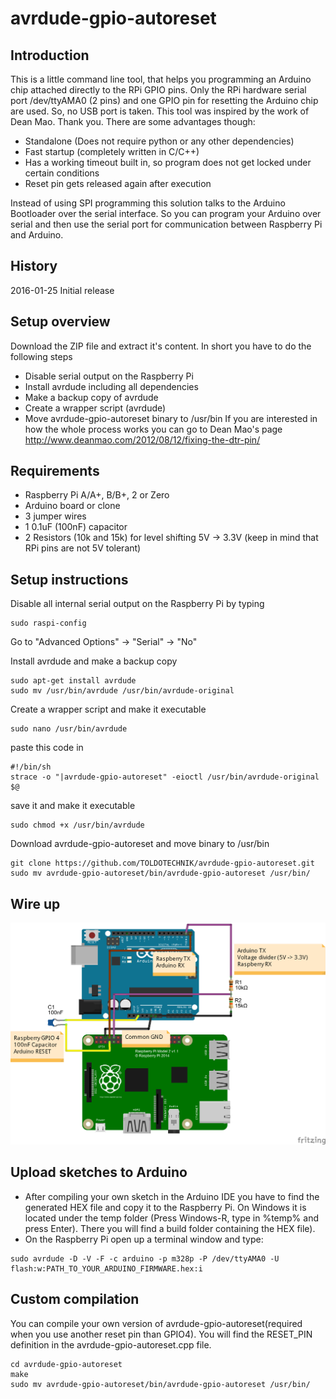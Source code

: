 # avrdude-gpio-autoreset

## Introduction
This is a little command line tool, that helps you programming an Arduino chip attached directly to the RPi GPIO pins.
Only the RPi hardware serial port /dev/ttyAMA0 (2 pins) and one GPIO pin for resetting the Arduino chip are used. So, no USB port is taken.
This tool was inspired by the work of Dean Mao. Thank you.
There are some advantages though:
- Standalone (Does not require python or any other dependencies)
- Fast startup (completely written in C/C++)
- Has a working timeout built in, so program does not get locked under certain conditions
- Reset pin gets released again after execution

Instead of using SPI programming this solution talks to the Arduino Bootloader over the serial interface. So you can program your Arduino over serial and then use the serial port for communication between Raspberry Pi and Arduino.
 
## History
2016-01-25 Initial release

## Setup overview
Download the ZIP file and extract it's content. In short you have to do the following steps
- Disable serial output on the Raspberry Pi
- Install avrdude including all dependencies
- Make a backup copy of avrdude
- Create a wrapper script (avrdude)
- Move avrdude-gpio-autoreset binary to /usr/bin
If you are interested in how the whole process works you can go to Dean Mao's page http://www.deanmao.com/2012/08/12/fixing-the-dtr-pin/

## Requirements
- Raspberry Pi A/A+, B/B+, 2 or Zero
- Arduino board or clone
- 3 jumper wires
- 1 0.1uF (100nF) capacitor
- 2 Resistors (10k and 15k) for level shifting 5V -> 3.3V (keep in mind that RPi pins are not 5V tolerant)

## Setup instructions
Disable all internal serial output on the Raspberry Pi by typing
```
sudo raspi-config
```
Go to "Advanced Options" -> "Serial" -> "No"

Install avrdude and make a backup copy
```
sudo apt-get install avrdude
sudo mv /usr/bin/avrdude /usr/bin/avrdude-original
```
Create a wrapper script and make it executable
```
sudo nano /usr/bin/avrdude
```
paste this code in
```
#!/bin/sh
strace -o "|avrdude-gpio-autoreset" -eioctl /usr/bin/avrdude-original $@
```
save it and make it executable
```
sudo chmod +x /usr/bin/avrdude
```
Download avrdude-gpio-autoreset and move binary to /usr/bin
```
git clone https://github.com/TOLDOTECHNIK/avrdude-gpio-autoreset.git
sudo mv avrdude-gpio-autoreset/bin/avrdude-gpio-autoreset /usr/bin/
```

## Wire up
![RPi Arduino Wire Up](/diagrams/RPi%20Arduino%20Wire%20Up.png)

## Upload sketches to Arduino
- After compiling your own sketch in the Arduino IDE you have to find the generated HEX file and copy it to the Raspberry Pi. On Windows it is located under the temp folder (Press Windows-R, type in %temp% and press Enter). There you will find a build folder containing the HEX file).
- On the Raspberry Pi open up a terminal window and type:
```
sudo avrdude -D -V -F -c arduino -p m328p -P /dev/ttyAMA0 -U flash:w:PATH_TO_YOUR_ARDUINO_FIRMWARE.hex:i
```

## Custom compilation
You can compile your own version of avrdude-gpio-autoreset(required when you use another reset pin than GPIO4). You will find the RESET_PIN definition in the avrdude-gpio-autoreset.cpp file.

```
cd avrdude-gpio-autoreset
make
sudo mv avrdude-gpio-autoreset/bin/avrdude-gpio-autoreset /usr/bin/
``` 


